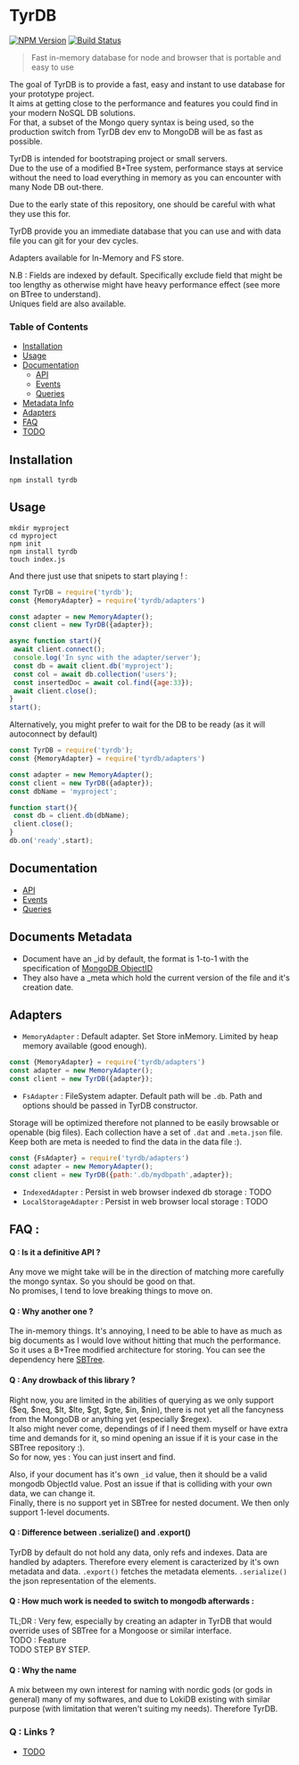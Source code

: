 # TyrDB

[![NPM Version](https://img.shields.io/npm/v/tyrdb.svg?&style=flat-square)](https://www.npmjs.org/package/tyrdb)
[![Build Status](https://api.travis-ci.org/Alex-Werner/tyrdb)](https://travis-ci.com/Alex-Werner/tyrdb)

> Fast in-memory database for node and browser that is portable and easy to use

The goal of TyrDB is to provide a fast, easy and instant to use database for your prototype project.   
It aims at getting close to the performance and features you could find in your modern NoSQL DB solutions.   
For that, a subset of the Mongo query syntax is being used, so the production switch from TyrDB dev env to MongoDB will be as fast as possible.    

TyrDB is intended for bootstraping project or small servers.    
Due to the use of a modified B+Tree system, performance stays at service without the need to load everything in memory as you can encounter with many Node DB out-there.   

Due to the early state of this repository, one should be careful with what they use this for.  

TyrDB provide you an immediate database that you can use and with data file you can git for your dev cycles.    

Adapters available for In-Memory and FS store.   
 
N.B : Fields are indexed by default. Specifically exclude field that might be too lengthy as otherwise might have heavy performance effect (see more on BTree to understand).  
Uniques field are also available.   

### Table of Contents
 - [Installation](#installation)
 - [Usage](#usage)
 - [Documentation](#documentation)
    - [API](/doc/api.md)
    - [Events](/doc/events.md)
    - [Queries](/doc/queries.md)
 - [Metadata Info](#documents-metadata)
 - [Adapters](#adapters)
 - [FAQ](#faq)
 - [TODO](/doc/todo.md)
 
## Installation 

`npm install tyrdb`

## Usage

```$xslt
mkdir myproject
cd myproject
npm init
npm install tyrdb
touch index.js
```

And there just use that snipets to start playing ! : 

```js
const TyrDB = require('tyrdb');
const {MemoryAdapter} = require('tyrdb/adapters')

const adapter = new MemoryAdapter();
const client = new TyrDB({adapter});

async function start(){
 await client.connect();
 console.log('In sync with the adapter/server');
 const db = await client.db('myproject');
 const col = await db.collection('users');
 const insertedDoc = await col.find({age:33});
 await client.close();
}
start();
```

Alternatively, you might prefer to wait for the DB to be ready (as it will autoconnect by default)

```js
const TyrDB = require('tyrdb');
const {MemoryAdapter} = require('tyrdb/adapters')

const adapter = new MemoryAdapter();
const client = new TyrDB({adapter});
const dbName = 'myproject';

function start(){
 const db = client.db(dbName);
 client.close();
}
db.on('ready',start);
```

## Documentation 

- [API](/doc/api.md)
- [Events](/doc/events.md)
- [Queries](/doc/queries.md)

## Documents Metadata

- Document have an _id by default, the format is 1-to-1 with the specification of [MongoDB ObjectID](https://docs.mongodb.com/manual/reference/method/ObjectId/)
- They also have a _meta which hold the current version of the file and it's creation date.


## Adapters 

- `MemoryAdapter` : Default adapter. Set Store inMemory. Limited by heap memory available (good enough).

```js
const {MemoryAdapter} = require('tyrdb/adapters')
const adapter = new MemoryAdapter();
const client = new TyrDB({adapter});
```

- `FsAdapter` : FileSystem adapter. 
Default path will be `.db`. Path and options should be passed in TyrDB constructor. 

Storage will be optimized therefore not planned to be easily browsable or openable (big files).
Each collection have a set of `.dat` and `.meta.json` file. Keep both are meta is needed to find the data in the data file :).
 
```js
const {FsAdapter} = require('tyrdb/adapters')
const adapter = new MemoryAdapter();
const client = new TyrDB({path:'.db/mydbpath',adapter});
```

- `IndexedAdapter` : Persist in web browser indexed db storage : TODO
- `LocalStorageAdapter` : Persist in web browser local storage : TODO

## FAQ : 
#### Q : Is it a definitive API ? 

Any move we might take will be in the direction of matching more carefully the mongo syntax. So you should be good on that.  
No promises, I tend to love breaking things to move on.  

#### Q : Why another one ? 

The in-memory things. It's annoying, I need to be able to have as much as big documents as I would love without hitting that much the performance. 
So it uses a B+Tree modified architecture for storing. You can see the dependency here [SBTree](https://github.com/Alex-Werner/SBTree).

#### Q : Any drowback of this library ? 

Right now, you are limited in the abilities of querying as we only support ($eq, $neq, $lt, $lte, $gt, $gte, $in, $nin), there is not yet all the fancyness from the MongoDB or anything yet (especially $regex).  
It also might never come, dependings of if I need them myself or have extra time and demands for it, so mind opening an issue if it is your case in the SBTree repository :).  
So for now, yes : You can just insert and find.   

Also, if your document has it's own `_id` value, then it should be a valid mongodb ObjectId value. Post an issue if that is colliding with your own data, we can change it.   
Finally, there is no support yet in SBTree for nested document. We then only support 1-level documents.

#### Q : Difference between .serialize() and .export()

TyrDB by default do not hold any data, only refs and indexes. Data are handled by adapters.
Therefore every element is caracterized by it's own metadata and data. 
`.export()` fetches the metadata elements.
`.serialize()` the json representation of the elements.

#### Q : How much work is needed to switch to mongodb afterwards : 

TL;DR : Very few, especially by creating an adapter in TyrDB that would override uses of SBTree for a Mongoose or similar interface.   
TODO : Feature  
TODO STEP BY STEP.  

#### Q : Why the name

A mix between my own interest for naming with nordic gods (or gods in general) many of my softwares, and due to LokiDB existing with similar purpose (with limitation that weren't suiting my needs). Therefore TyrDB.

### Q : Links ?

- [TODO](/TODO.md)
